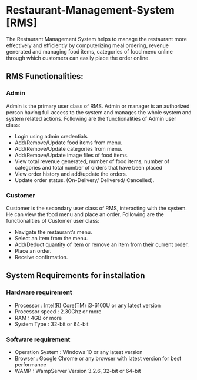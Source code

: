# Restaurant-Management-System [RMS]
The Restaurant Management System helps to manage the restaurant more effectively and  efficiently by computerizing meal ordering, revenue generated and managing food items, categories of food menu online through which customers can easily place the order online.

## RMS Functionalities:

### Admin
Admin is the primary user class of RMS. Admin or manager is an authorized person having full access to the system and manages the whole system and system related actions. Following are the functionalities of Admin user class:
+ Login using admin credentials 
+ Add/Remove/Update food items from menu.
+ Add/Remove/Update categories from menu.
+ Add/Remove/Update image files of food items.
+ View total revenue generated, number of food items, number of categories and total number of orders that have been placed
+ View order history and add/update the orders. 
+ Update order status. (On-Delivery/ Delivered/ Cancelled).

### Customer
Customer is the secondary user class of RMS, interacting with the system. He can view the food menu and place an order. Following are the functionalities of Customer user class:
+ Navigate the restaurant’s menu.
+ Select an item from the menu.
+ Add/Deduct quantity of item or remove an item from their current order.
+ Place an order.
+ Receive confirmation.


## System Requirements for installation

### Hardware requirement
+ Processor : Intel(R) Core(TM) i3-6100U or any latest version
+ Processor speed : 2.30Ghz or more
+ RAM : 4GB or more
+ System Type : 32-bit or 64-bit

### Software requirement 
+ Operation System : Windows 10 or any latest version
+ Browser : Google Chrome or any browser with latest version for best performance
+ WAMP : WampServer Version 3.2.6, 32-bit or 64-bit 
